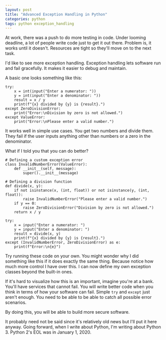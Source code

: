```yaml
---
layout: post
title: "Advanced Exception Handling in Python"
categories: python
tags: python exception_handling
---
```


At work, there was a push to do more testing in code. Under looming deadline, a lot of people write code just to get it out there. Problem is, it works until it doesn't. Resources are tight so they'll move on to the next task.

I'd like to see more exception handling. Exception handling lets software run and fail gracefully. It makes it easier to debug and maintain.

A basic one looks something like this:
 
```
try:
    x = int(input("Enter a numerator: "))
    y = int(input("Enter a denominator: "))
    result = x / y
    print(f"{x} divided by {y} is {result}.")
except ZeroDivisionError:
    print("Error:\nDivision by zero is not allowed.")
except ValueError:
    print("Error:\nPlease enter a valid number.")
```

It works well in simple use cases. You get two numbers and divide them. They fail if the user inputs anything other than numbers or a zero in the denominator.

What if I told you that you can do better?

```
# Defining a custom exception error
class InvalidNumberError(ValueError):
    def __init__(self, message):
        super().__init__(message)

# Defining a division function
def divide(x, y):
    if not isinstance(x, (int, float)) or not isinstance(y, (int, float)):
        raise InvalidNumberError("Please enter a valid number.")
    if y == 0:
        raise ZeroDivisionError("Division by zero is not allowed.")
    return x / y

try:
    x = input("Enter a numerator: ")
    y = input("Enter a denominator: ")
    result = divide(x, y)
    print(f"{x} divided by {y} is {result}.")
except (InvalidNumberError, ZeroDivisionError) as e:
    print(f"Error:\n{e}")
```

Try running these code on your own. You might wonder why I did something like this if it does exactly the same thing. Because notice how much more control I have over this. I can now define my own exception classes beyond the built-in ones.

If it's hard to visualize how this is an important, imagine you're at a bank. You'll have services that cannot fail. You will write better code when you think in terms of how your software can fail. Simple `try` and `except` just aren't enough. You need to be able to be able to catch all possible error scenarios. 

By doing this, you will be able to build more secure software.

It probably need not be said since it's relatively old news but I'll put it here anyway. Going forward, when I write about Python, I'm writing about Python 3. Python 2's EOL was in January 1, 2020.
